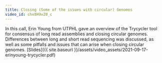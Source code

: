 ```yaml
---
title: Closing (Some of the issues with circular) Genomes
video_id: chx8H9vZ0_c
---
```

In this call, Erin Young from UTPHL gave an overview of the Trycycler tool for consensus of long read assemblies and closing circular genomes.  Differences between long and short read sequencing was discussed, as well as some pitfalls and issues that can arise when closing circular genomes. [Slides]({{ site.baseurl }}/assets/video_assets/2021-09-17-erinyoung-trycycler.pdf)